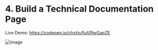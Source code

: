 # 4. Build a Technical Documentation Page

Live Demo: https://codepen.io/chxtio/full/RwGapZE

![image](https://user-images.githubusercontent.com/33184844/101491573-c4e0d780-3918-11eb-892c-7f1f69f39dee.png)
